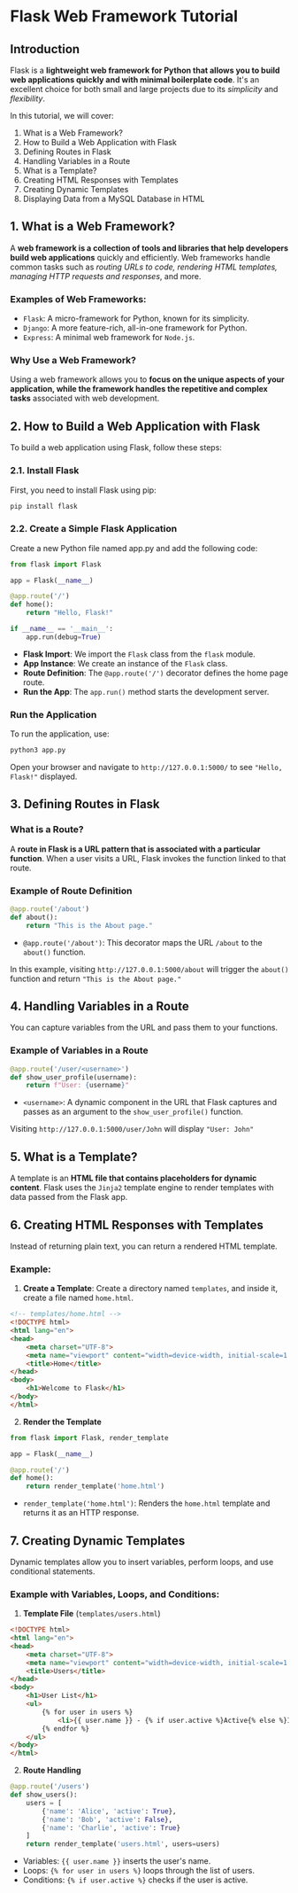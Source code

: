 # Flask Web Framework Tutorial

## Introduction

Flask is a **lightweight web framework for Python that allows you to build web applications quickly and with minimal boilerplate code**. It's an excellent choice for both small and large projects due to its *simplicity* and *flexibility*.

In this tutorial, we will cover:

1. What is a Web Framework?
2. How to Build a Web Application with Flask
3. Defining Routes in Flask
4. Handling Variables in a Route
5. What is a Template?
6. Creating HTML Responses with Templates
7. Creating Dynamic Templates
8. Displaying Data from a MySQL Database in HTML

## 1. What is a Web Framework?
A **web framework is a collection of tools and libraries that help developers build web applications** quickly and efficiently. Web frameworks handle common tasks such as *routing URLs to code, rendering HTML templates, managing HTTP requests and responses*, and more.

### Examples of Web Frameworks:
- `Flask`: A micro-framework for Python, known for its simplicity.
- `Django`: A more feature-rich, all-in-one framework for Python.
- `Express`: A minimal web framework for `Node.js`.

### Why Use a Web Framework?
Using a web framework allows you to **focus on the unique aspects of your application, while the framework handles the repetitive and complex tasks** associated with web development.

## 2. How to Build a Web Application with Flask

To build a web application using Flask, follow these steps:

### 2.1. Install Flask
First, you need to install Flask using pip:
```python
pip install flask
```

### 2.2. Create a Simple Flask Application
Create a new Python file named app.py and add the following code:
```python
from flask import Flask

app = Flask(__name__)

@app.route('/')
def home():
    return "Hello, Flask!"

if __name__ == '__main__':
    app.run(debug=True)
```

- **Flask Import**: We import the `Flask` class from the `flask` module.
- **App Instance**: We create an instance of the `Flask` class.
- **Route Definition**: The `@app.route('/')` decorator defines the home page route.
- **Run the App**: The `app.run()` method starts the development server.

### Run the Application
To run the application, use:
```python
python3 app.py
```

Open your browser and navigate to `http://127.0.0.1:5000/` to see `"Hello, Flask!"` displayed.

## 3. Defining Routes in Flask
 
### What is a Route?
A **route in Flask is a URL pattern that is associated with a particular function**. When a user visits a URL, Flask invokes the function linked to that route.

### Example of Route Definition

```python
@app.route('/about')
def about():
    return "This is the About page."
```
- `@app.route('/about')`: This decorator maps the URL `/about` to the `about()` function.

In this example, visiting `http://127.0.0.1:5000/about` will trigger the `about()` function and return `"This is the About page."`

## 4. Handling Variables in a Route
You can capture variables from the URL and pass them to your functions.

### Example of Variables in a Route

```python
@app.route('/user/<username>')
def show_user_profile(username):
    return f"User: {username}"
```

- `<username>`: A dynamic component in the URL that Flask captures and passes as an argument to the `show_user_profile()` function.

Visiting `http://127.0.0.1:5000/user/John` will display `"User: John"`

## 5. What is a Template?

A template is an **HTML file that contains placeholders for dynamic content**. Flask uses the `Jinja2` template engine to render templates with data passed from the Flask app.

## 6. Creating HTML Responses with Templates
Instead of returning plain text, you can return a rendered HTML template.

### Example:

1. **Create a Template**: Create a directory named `templates`, and inside it, create a file named `home.html`.

```html
<!-- templates/home.html -->
<!DOCTYPE html>
<html lang="en">
<head>
    <meta charset="UTF-8">
    <meta name="viewport" content="width=device-width, initial-scale=1.0">
    <title>Home</title>
</head>
<body>
    <h1>Welcome to Flask</h1>
</body>
</html>
```

2. **Render the Template**
```python
from flask import Flask, render_template

app = Flask(__name__)

@app.route('/')
def home():
    return render_template('home.html')
```

- `render_template('home.html')`: Renders the `home.html` template and returns it as an HTTP response.

## 7. Creating Dynamic Templates
Dynamic templates allow you to insert variables, perform loops, and use conditional statements.

### Example with Variables, Loops, and Conditions:

1. **Template File** (`templates/users.html`)

```html
<!DOCTYPE html>
<html lang="en">
<head>
    <meta charset="UTF-8">
    <meta name="viewport" content="width=device-width, initial-scale=1.0">
    <title>Users</title>
</head>
<body>
    <h1>User List</h1>
    <ul>
        {% for user in users %}
            <li>{{ user.name }} - {% if user.active %}Active{% else %}Inactive{% endif %}</li>
        {% endfor %}
    </ul>
</body>
</html>
```

2. **Route Handling**

```python
@app.route('/users')
def show_users():
    users = [
        {'name': 'Alice', 'active': True},
        {'name': 'Bob', 'active': False},
        {'name': 'Charlie', 'active': True}
    ]
    return render_template('users.html', users=users)
```

- Variables: `{{ user.name }}` inserts the user's name.
- Loops: `{% for user in users %}` loops through the list of users.
- Conditions: `{% if user.active %}` checks if the user is active.